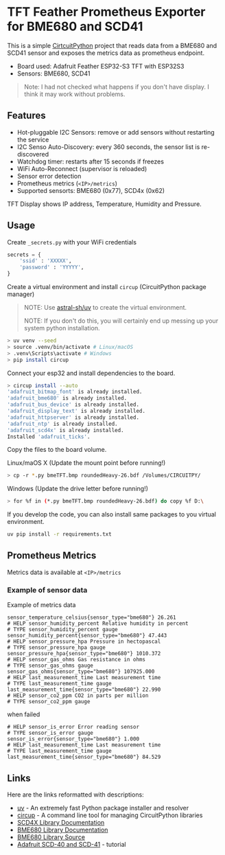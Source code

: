 # TFT Feather Prometheus Exporter for BME680 and SCD41

This is a simple [CirtcuitPython](https://circuitpython.org/) project that reads data from a BME680 and SCD41 sensor and exposes the metrics data as prometheus endpoint.

- Board used: Adafruit Feather ESP32-S3 TFT with ESP32S3
- Sensors: BME680, SCD41

> Note: I had not checked what happens if you don't have display. I think it may work without problems.

## Features

- Hot-pluggable I2C Sensors: remove or add sensors without restarting the service
- I2C Senso Auto-Discovery: every 360 seconds, the sensor list is re-discovered
- Watchdog timer: restarts after 15 seconds if freezes
- WiFi Auto-Reconnect (supervisor is reloaded)
- Sensor error detection
- Prometheus metrics (`<IP>/metrics`)
- Supported sensorts: BME680 (0x77), SCD4x (0x62)

TFT Display shows IP address, Temperature, Humidity and Pressure.

## Usage

Create `_secrets.py` with your WiFi credentials

```python
secrets = {
    'ssid' : 'XXXXX',
    'password' : 'YYYYY',
}
```

Create a virtual environment and install `circup` (CircuitPython package manager)

> NOTE: Use [astral-sh/uv](https://github.com/astral-sh/uv) to create the virtual environment.
> 
> NOTE: If you don't do this, you will certainly end up messing up your system python installation.

```bash
> uv venv --seed
> source .venv/bin/activate # Linux/macOS
> .venv\Scripts\activate # Windows
> pip install circup
```

Connect your esp32 and install dependencies to the board.

```bash
> circup install --auto
'adafruit_bitmap_font' is already installed.
'adafruit_bme680' is already installed.
'adafruit_bus_device' is already installed.
'adafruit_display_text' is already installed.
'adafruit_httpserver' is already installed.
'adafruit_ntp' is already installed.
'adafruit_scd4x' is already installed.
Installed 'adafruit_ticks'.
```

Copy the files to the board volume.

Linux/maOS X (Update the mount point before running!)

```bash
> cp -r *.py bmeTFT.bmp roundedHeavy-26.bdf /Volumes/CIRCUITPY/
```

Windows (Update the drive letter before running!)

```bash
> for %f in (*.py bmeTFT.bmp roundedHeavy-26.bdf) do copy %f D:\
```

If you develop the code, you can also install same packages to you virtual environment.

```bash
uv pip install -r requirements.txt
```

## Prometheus Metrics

Metrics data is available at `<IP>/metrics`

### Example of sensor data

Example of metrics data

```
sensor_temperature_celsius{sensor_type="bme680"} 26.261
# HELP sensor_humidity_percent Relative humidity in percent
# TYPE sensor_humidity_percent gauge
sensor_humidity_percent{sensor_type="bme680"} 47.443
# HELP sensor_pressure_hpa Pressure in hectopascal
# TYPE sensor_pressure_hpa gauge
sensor_pressure_hpa{sensor_type="bme680"} 1010.372
# HELP sensor_gas_ohms Gas resistance in ohms
# TYPE sensor_gas_ohms gauge
sensor_gas_ohms{sensor_type="bme680"} 107925.000
# HELP last_measurement_time Last measurement time
# TYPE last_measurement_time gauge
last_measurement_time{sensor_type="bme680"} 22.990
# HELP sensor_co2_ppm CO2 in parts per million
# TYPE sensor_co2_ppm gauge
```

when failed

```
# HELP sensor_is_error Error reading sensor
# TYPE sensor_is_error gauge
sensor_is_error{sensor_type="bme680"} 1.000
# HELP last_measurement_time Last measurement time
# TYPE last_measurement_time gauge
last_measurement_time{sensor_type="bme680"} 84.529
```

## Links

Here are the links reformatted with descriptions:

* [uv](https://github.com/astral-sh/uv) - An extremely fast Python package installer and resolver
* [circup](https://github.com/adafruit/circup) - A command line tool for managing CircuitPython libraries
* [SCD4X Library Documentation](https://docs.circuitpython.org/projects/scd4x/en/latest/)
* [BME680 Library Documentation](https://docs.circuitpython.org/projects/bme680/en/latest/)
* [BME680 Library Source](https://github.com/adafruit/Adafruit_CircuitPython_BME680)
* [Adafruit SCD-40 and SCD-41](https://learn.adafruit.com/adafruit-scd-40-and-scd-41/python-circuitpython) - tutorial